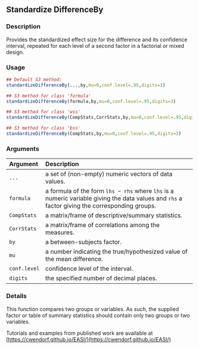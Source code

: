 ## Standardize DifferenceBy

### Description

Provides the standardized effect size for the difference and its confidence interval, repeated for each level of a second factor in a factorial or mixed design.

### Usage

```r
## Default S3 method:
standardizeDifferenceBy(...,by,mu=0,conf.level=.95,digits=3)

## S3 method for class 'formula'
standardizeDifferenceBy(formula,by,mu=0,conf.level=.95,digits=3)

## S3 method for class 'wss'
standardizeDifferenceBy(CompStats,CorrStats,by,mu=0,conf.level=.95,digits=3)

## S3 method for class 'bss'
standardizeDifferenceBy(CompStats,by,mu=0,conf.level=.95,digits=3)
```

### Arguments

Argument | Description
:-- | :--
```...``` | a set of (non-empty) numeric vectors of data values.
```formula``` | a formula of the form `lhs ~ rhs` where `lhs` is a numeric variable giving the data values and `rhs` a factor giving the corresponding groups.
```CompStats``` | a matrix/frame of descriptive/summary statistics.
```CorrStats``` | a matrix/frame of correlations among the measures.
```by``` | a between-subjects factor.
```mu``` | a number indicating the true/hypothesized value of the mean difference.
```conf.level``` | confidence level of the interval.
```digits``` | the specified number of decimal places.

### Details

This function compares two groups or variables. As such, the supplied factor or table of summary statistics should contain only two groups or two variables.

Tutorials and examples from published work are available at [https://cwendorf.github.io/EASI/](https://cwendorf.github.io/EASI/) 
